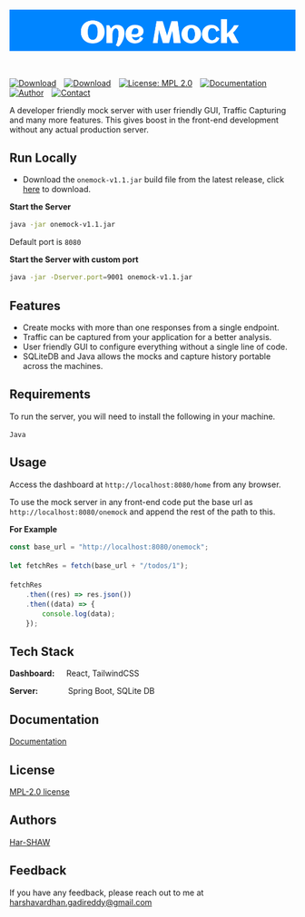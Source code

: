 </br>

<p align="center">
  <img src="https://github.com/Har-SHAW/One-Mock/blob/master/onemock.png" />
</p>

<br/>

[![Download](https://img.shields.io/badge/Download-One%20Mock-00c735.svg)](https://github.com/Har-SHAW/One-Mock/releases/download/One-Mock/onemock-v1.1.jar)&emsp;[![Download](https://img.shields.io/badge/Download%20Size-<%2050%20MB-9bbd00.svg)](https://github.com/Har-SHAW/One-Mock/releases/download/One-Mock/onemock-v1.1.jar)&emsp;[![License: MPL 2.0](https://img.shields.io/badge/License-MPL_2.0-00a2ab.svg)](https://github.com/Har-SHAW/One-Mock/blob/master/LICENSE.txt)&emsp;[![Documentation](https://img.shields.io/badge/Docs-One%20Mock-blue.svg)](https://github.com/Har-SHAW/One-Mock/blob/master/LICENSE.txt)&emsp;[![Author](https://img.shields.io/badge/Author-Harshaw-eb2aae.svg)](https://github.com/Har-SHAW)&emsp;[![Contact](https://img.shields.io/badge/Contact-%40Gmail-red)](mailto:harshavardhan.gadireddy@gmail.com)

A developer friendly mock server with user friendly GUI, Traffic Capturing and many more features. This gives boost in the front-end development without any actual production server.

## Run Locally

- Download the `onemock-v1.1.jar` build file from the latest release, click [here](https://github.com/Har-SHAW/One-Mock/releases/download/One-Mock/onemock-v1.1.jar) to download.


**Start the Server**
```bash
java -jar onemock-v1.1.jar
```
Default port is `8080`

**Start the Server with custom port**
```bash
java -jar -Dserver.port=9001 onemock-v1.1.jar
```

## Features

- Create mocks with more than one responses from a single endpoint.
- Traffic can be captured from your application for a better analysis.
- User friendly GUI to configure everything without a single line of code.
- SQLiteDB and Java allows the mocks and capture history portable across the machines.


## Requirements

To run the server, you will need to install the following in your machine.

`Java`

## Usage

Access the dashboard at `http://localhost:8080/home` from any browser.

To use the mock server in any front-end code put the base url as `http://localhost:8080/onemock` and append the rest of the path to this.

**For Example**

```javascript
const base_url = "http://localhost:8080/onemock";

let fetchRes = fetch(base_url + "/todos/1");

fetchRes
    .then((res) => res.json())
    .then((data) => {
        console.log(data);
    });
```

## Tech Stack

**Dashboard:**&ensp;&ensp;&ensp;React, TailwindCSS

**Server:** &ensp;&ensp;&ensp;&ensp;&ensp;&ensp;&ensp;Spring Boot, SQLite DB


## Documentation

[Documentation](https://github.com/Har-SHAW/One-Mock)


## License

[MPL-2.0 license](https://github.com/Har-SHAW/One-Mock/blob/master/LICENSE.txt)


## Authors

[Har-SHAW](https://www.github.com/har-shaw)


## Feedback

If you have any feedback, please reach out to me at harshavardhan.gadireddy@gmail.com

